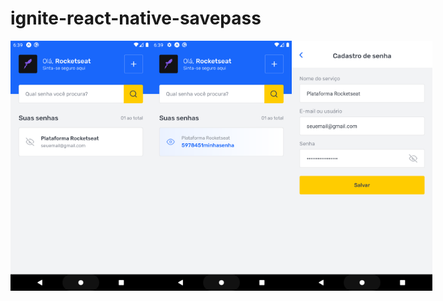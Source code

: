# ignite-react-native-savepass
<div style="display: flex; justify-content: space-evenly; align-items: center;">
  <img style="height: 400px; width: auto" src="./assets/Screenshot_1626892767.png" alt="Minha Figura">
  <img style="height: 400px; width: auto" src="./assets/Screenshot_1626892772.png" alt="Minha Figura">
  <img style="height: 400px; width: auto" src="./assets/Screenshot_1626892758.png" alt="Minha Figura">
<div>